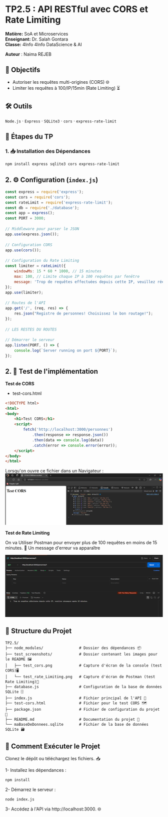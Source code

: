 # TP2.5 : API RESTful avec CORS et Rate Limiting  
**Matière:** SoA et Microservices  
**Enseignant:** Dr. Salah Gontara  
**Classe:** 4Info  4Info  DataScience & AI 

**Auteur** : Naima REJEB

## 🎯 Objectifs  
- Autoriser les requêtes multi-origines (CORS) 🌐  
- Limiter les requêtes à 100/IP/15min (Rate Limiting) ⏳  

## 🛠️ Outils  
`Node.js` · `Express` · `SQLite3` · `cors` · `express-rate-limit`  

## 📝 Étapes du TP

### 1. 📥 Installation des Dépendances
```bash
npm install express sqlite3 cors express-rate-limit
```

## 2. ⚙️ Configuration (`index.js`)  


```javascript
const express = require('express');
const cors = require('cors');
const rateLimit = require('express-rate-limit');
const db = require('./database');
const app = express();
const PORT = 3000;

// Middleware pour parser le JSON
app.use(express.json());

// Configuration CORS
app.use(cors());

// Configuration du Rate Limiting
const limiter = rateLimit({
    windowMs: 15 * 60 * 1000, // 15 minutes
    max: 100, // Limite chaque IP à 100 requêtes par fenêtre
    message: 'Trop de requêtes effectuées depuis cette IP, veuillez réessayer après 15 minutes.'
});
app.use(limiter);

// Routes de l'API
app.get('/', (req, res) => {
    res.json("Registre de personnes! Choisissez le bon routage!");
});

// LES RESTES DU ROUTES 

// Démarrer le serveur
app.listen(PORT, () => {
    console.log(`Server running on port ${PORT}`);
}); 
```

## 2. 🧪 Test de l'implémentation

**Test de CORS**
* test-cors.html  
```html
<!DOCTYPE html>
<html>
<body>
    <h1>Test CORS</h1>
    <script>
        fetch('http://localhost:3000/personnes')
            .then(response => response.json())
            .then(data => console.log(data))
            .catch(error => console.error(error));
    </script>
</body>
</html>
```

Lorsqu'on ouvre ce fichier dans un Navigateur : 
![test-cors](test_screenshots/test_cors.png)

**Test de Rate Limiting**

On va Utiliser Postman pour envoyer plus de 100 requêtes en moins de 15 minutes. 🚀
Un message d'erreur va apparaître 

![test-rate-limiting](test_screenshots/test_rate_limiting.png)


## 📂 Structure du Projet
```plain text
TP2.5/
├── node_modules/                # Dossier des dépendances 📦
├── test_screenshots/            # Dossier contenant les images pour le README 🖼️
│   ├── test_cors.png            # Capture d'écran de la console (test CORS)🖥️
│   └── test_rate_Limiting.png   # Capture d'écran de Postman (test Rate Limiting)📨
├── database.js                  # Configuration de la base de données SQLite 🗄️
├── index.js                     # Fichier principal de l'API 🚀
├── test-cors.html               # Fichier pour le test CORS 🗺️
├── package.json                 # Fichier de configuration du projet 📄
├── README.md                    # Documentation du projet 📖
└── maBaseDeDonnees.sqlite       # Fichier de la base de données SQLite 🗃️
```
## 🚀 Comment Exécuter le Projet
Clonez le dépôt ou téléchargez les fichiers. 📥

1- Installez les dépendances :

```bash
npm install 
```
2- Démarrez le serveur :
```bash
node index.js
```
3- Accédez à l'API via http://localhost:3000. 🌐

